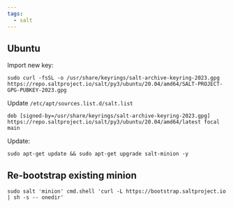 ```yaml
---
tags:
  - salt
---
```

## Ubuntu

Import new key:
```shell
sudo curl -fsSL -o /usr/share/keyrings/salt-archive-keyring-2023.gpg https://repo.saltproject.io/salt/py3/ubuntu/20.04/amd64/SALT-PROJECT-GPG-PUBKEY-2023.gpg
```

Update `/etc/apt/sources.list.d/salt.list`
```shell
deb [signed-by=/usr/share/keyrings/salt-archive-keyring-2023.gpg] https://repo.saltproject.io/salt/py3/ubuntu/20.04/amd64/latest focal main
```

Update:
```shell
sudo apt-get update && sudo apt-get upgrade salt-minion -y
```

## Re-bootstrap existing minion
```shell
sudo salt 'minion' cmd.shell 'curl -L https://bootstrap.saltproject.io | sh -s -- onedir'
```